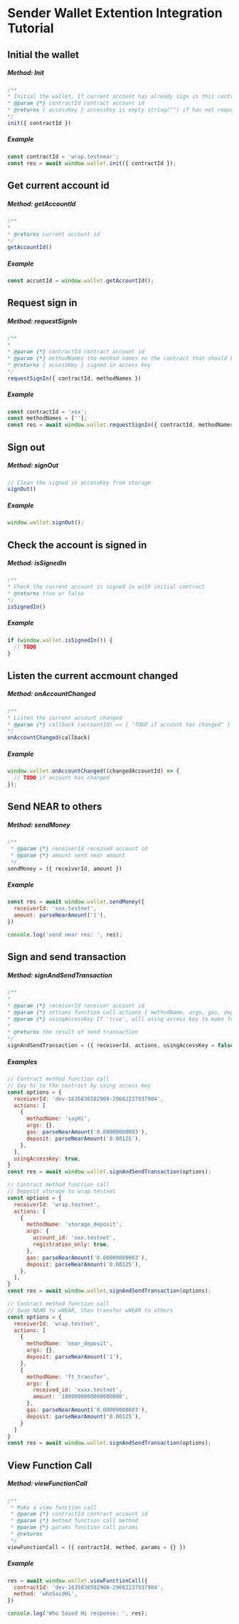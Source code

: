 # Sender Wallet Extention Integration Tutorial

## Initial the wallet

##### Method: Init

```javascript
/**
* Initial the wallet. If current account has already sign in this contract, init() will auto signin
* @param {*} contractId contract account id
* @returns { accessKey } accessKey is empty string("") if has not request sign in before.
*/
init({ contractId })
```

##### Example

```javascript
const contractId = 'wrap.testnear';
const res = await window.wallet.init({ contractId });
```

## Get current account id

##### Method: getAccountId

```javascript
/**
* 
* @returns current account id
*/
getAccountId()
```

##### Example

```javascript
const accuntId = window.wallet.getAccountId();
```

## Request sign in

##### Method: requestSignIn

```javascript
/**
* 
* @param {*} contractId contract account id
* @param {*} methodNames the method names on the contract that should be allowed to be called. Pass null for no method names and '' or [] for any method names.
* @returns { accessKey } signed in access key
*/
requestSignIn({ contractId, methodNames })
```

##### Example

```javascript
const contractId = 'xxx';
const methodNames = [''];
const res = await window.wallet.requestSignIn({ contractId, methodNames });
```

## Sign out

##### Method: signOut

```javascript
// Clean the signed in accessKey from storage
signOut()
```

##### Example

```javascript
window.wallet.signOut();
```

## Check the account is signed in

##### Method: isSignedIn

```javascript
/**
* Check the current account is signed in with initial contract
* @returns true or false
*/
isSignedIn()
```

##### Example

```javascript
if (window.wallet.isSignedIn()) {
  // TODO
}
```

## Listen the current accmount changed

##### Method: onAccountChanged

```javascript
/**
* Listen the current account changed
* @param {*} callback (accountId) => { "TODO if account has changed" }
*/
onAccountChanged(callback)
```

##### Example

```javascript
window.wallet.onAccountChanged((changedAccountId) => {
  // TODO if account has changed
});
```

## Send NEAR to others

##### Method: sendMoney

```javascript
/**
 * @param {*} receiverId received account id
 * @param {*} amount send near amount
 */
sendMoney = ({ receiverId, amount })
```

##### Example

```javascript
const res = await window.wallet.sendMoney({
  receiverId: 'xxx.testnet',
  amount: parseNearAmount('1'),
})

console.log('send near res: ', res);
```

## Sign and send transaction

##### Method: signAndSendTransaction

```javascript
/**
* 
* @param {*} receiverId receiver account id
* @param {*} actions function call actions { methodName, args, gas, deposit, msg }
* @param {*} usingAccessKey If 'true', will using access key to make function call and no need to request user to sign this transaction. Set 'false' will popup a notification window to request user to sign this transaction.
* 
* @returns the result of send transaction
*/
signAndSendTransaction = ({ receiverId, actions, usingAccessKey = false })
```

##### Examples
```javascript
// Contract method function call
// Say hi to the contract by using access key
const options = {
  receiverId: 'dev-1635836502908-29682237937904',
  actions: [
    {
      methodName: 'sayHi',
      args: {},
      gas: parseNearAmount('0.00000000003'),
      deposit: parseNearAmount('0.00125'),
    },
  ],
  usingAccessKey: true,
}
const res = await window.wallet.signAndSendTransaction(options);
```

```javascript
// Contract method function call
// Deposit storage to wrap.testnet
const options = {
  receiverId: 'wrap.testnet',
  actions: [
    { 
      methodName: 'storage_deposit',
      args: {
        account_id: 'xxx.testnet',
        registration_only: true,
      },
      gas: parseNearAmount('0.00000000003'),
      deposit: parseNearAmount('0.00125'),
    },
  ],
}
const res = await window.wallet.signAndSendTransaction(options);
```


```javascript
// Contract method function call
// Swap NEAR to wNEAR, then transfer wNEAR to others
const options = {
  receiverId: 'wrap.testnet',
  actions: [
    {
      methodName: 'near_deposit',
      args: {},
      deposit: parseNearAmount('1'),
    },
    {
      methodName: 'ft_transfer',
      args: {
        received_id: 'xxxx.testnet',
        amount: '1000000000000000000',
      },
      gas: parseNearAmount('0.00000000003'),
      deposit: parseNearAmount('0.00125'),
    }
  ]
}
const res = await window.wallet.signAndSendTransaction(options);
```

## View Function Call

##### Method: viewFunctionCall

```javascript
/**
 * Make a view function call
 * @param {*} contractId contract account id
 * @param {*} method function call method
 * @param {*} params function call params
 * @returns 
 */
viewFunctionCall = ({ contractId, method, params = {} })
```

##### Example

```javascript
res = await window.wallet.viewFunctionCall({
  contractId: 'dev-1635836502908-29682237937904',
  method: 'whoSaidHi',
})

console.log('Who Saied Hi response: ', res);
```